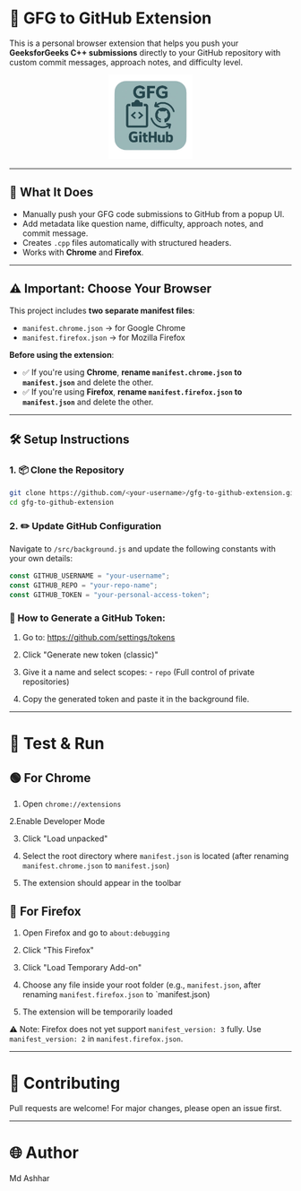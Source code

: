 # 🚀 GFG to GitHub Extension

This is a personal browser extension that helps you push your **GeeksforGeeks C++ submissions** directly to your GitHub repository with custom commit messages, approach notes, and difficulty level.

<p align="center">
  <img src="assets/logos.png" alt="Extension Icon" width="150"/>
</p>

---

## 🧠 What It Does

- Manually push your GFG code submissions to GitHub from a popup UI.
- Add metadata like question name, difficulty, approach notes, and commit message.
- Creates `.cpp` files automatically with structured headers.
- Works with **Chrome** and **Firefox**.

---

## ⚠️ Important: Choose Your Browser

This project includes **two separate manifest files**:

- `manifest.chrome.json` → for Google Chrome
- `manifest.firefox.json` → for Mozilla Firefox

**Before using the extension**:

- ✅ If you're using **Chrome**, **rename `manifest.chrome.json` to `manifest.json`** and delete the other.
- ✅ If you're using **Firefox**, **rename `manifest.firefox.json` to `manifest.json`** and delete the other.

---

## 🛠️ Setup Instructions

### 1. 📦 Clone the Repository

```bash
git clone https://github.com/<your-username>/gfg-to-github-extension.git
cd gfg-to-github-extension
```

### 2. ✏️ Update GitHub Configuration

Navigate to `/src/background.js` and update the following constants with your own details:

```js
const GITHUB_USERNAME = "your-username";
const GITHUB_REPO = "your-repo-name";
const GITHUB_TOKEN = "your-personal-access-token";

```

### 🧾 How to Generate a GitHub Token:
1. Go to: https://github.com/settings/tokens

2. Click "Generate new token (classic)"

3. Give it a name and select scopes:
        -  `repo` (Full control of private repositories)

4. Copy the generated token and paste it in the background file.

---- 


# 🧪 Test & Run

## 🟢 For Chrome

1. Open `chrome://extensions`

2.Enable Developer Mode

3. Click "Load unpacked"

4.  Select the root directory where `manifest.json` is located (after renaming `manifest.chrome.json` to `manifest.json`)

5. The extension should appear in the toolbar

## 🔵 For Firefox

1. Open Firefox and go to `about:debugging`

2. Click "This Firefox"

3. Click "Load Temporary Add-on"

4. Choose any file inside your root folder (e.g., `manifest.json`, after renaming `manifest.firefox.json` to `manifest.json)

5. The extension will be temporarily loaded

⚠️ Note: Firefox does not yet support `manifest_version: 3` fully. Use `manifest_version: 2` in `manifest.firefox.json`.

---

# 🤝 Contributing

Pull requests are welcome! For major changes, please open an issue first.

---

# 🌐 Author

Md Ashhar
